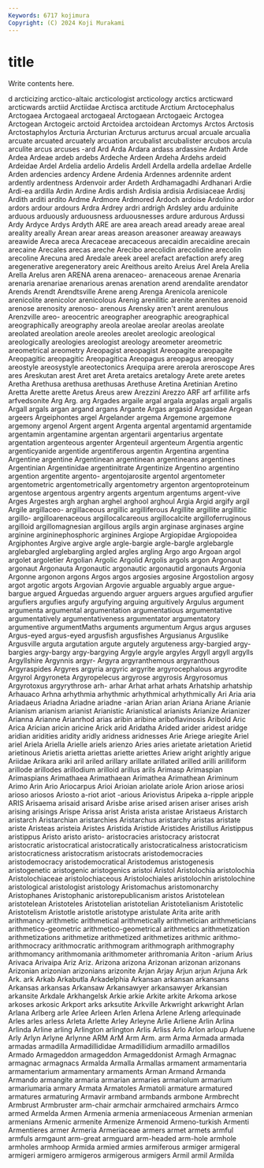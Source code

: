 ```yaml
---
Keywords: 6717 kojimura
Copyright: (C) 2024 Koji Murakami
---
```


# title

Write contents here.



d arcticizing arctico-altaic arcticologist arcticology
arctics arcticward arcticwards arctiid Arctiidae Arctisca arctitude Arctium Arctocephalus Arctogaea
Arctogaeal arctogaeal Arctogaean Arctogaeic Arctogea Arctogean Arctogeic arctoid Arctoidea arctoidean
Arctomys Arctos Arctosis Arctostaphylos Arcturia Arcturian Arcturus arcturus arcual arcuale
arcualia arcuate arcuated arcuately arcuation arcubalist arcubalister arcubos arcula arculite
arcus arcuses -ard Ard Arda Ardara ardass ardassine Ardath Arde
Ardea Ardeae ardeb ardebs Ardeche Ardeen Ardeha Ardehs ardeid Ardeidae
Ardel Ardelia ardelio Ardelis Ardell Ardella ardella ardellae Ardelle Arden
ardencies ardency Ardene Ardenia Ardennes ardennite ardent ardently ardentness Ardenvoir
arder Ardeth Ardhamagadhi Ardhanari Ardie Ardi-ea ardilla Ardin Ardine Ardis
ardish Ardisia ardisia Ardisiaceae Ardisj Ardith arditi ardito Ardme Ardmore
Ardmored Ardoch ardoise Ardolino ardor ardors ardour ardours Ardra Ardrey
ardri ardrigh Ardsley ardu arduinite arduous arduously arduousness arduousnesses ardure
ardurous Ardussi Ardy Ardyce Ardys Ardyth ARE are area areach
aread aready areae areal areality areally Arean arear areas areason
areasoner areaway areaways areawide Areca areca Arecaceae arecaceous arecaidin arecaidine
arecain arecaine Arecales arecas areche Arecibo arecolidin arecolidine arecolin arecoline
Arecuna ared Aredale areek areel arefact arefaction arefy areg aregenerative
aregeneratory areic Areithous areito Areius Arel Arela Arelia Arella Arelus
aren ARENA arena arenaceo- arenaceous arenae Arenaria arenaria arenariae arenarious
arenas arenation arend arendalite arendator Arends Arendt Arendtsville Arene areng
Arenga Arenicola arenicole arenicolite arenicolor arenicolous Arenig arenilitic arenite arenites
arenoid arenose arenosity arenoso- arenous Arensky aren't arent arenulous Arenzville
areo- areocentric areographer areographic areographical areographically areography areola areolae areolar
areolas areolate areolated areolation areole areoles areolet areologic areological areologically
areologies areologist areology areometer areometric areometrical areometry Areopagist areopagist Areopagite
areopagite Areopagitic areopagitic Areopagitica Areopagus areopagus areopagy areostyle areosystyle areotectonics
Arequipa arere arerola areroscope Ares ares Areskutan arest Aret aret
Areta aretaics aretalogy Arete arete aretes Aretha Arethusa arethusa arethusas
Arethuse Aretina Aretinian Aretino Aretta Arette arette Aretus Areus arew
Arezzini Arezzo ARF arf arfillite arfs arfvedsonite Arg Arg. arg
Argades argaile argal argala argalas argali argalis Argall argals argan
argand argans Argante Argas argasid Argasidae Argean argeers Argeiphontes argel
Argelander argema Argemone argemone argemony argenol Argent argent Argenta argental
argentamid argentamide argentamin argentamine argentan argentarii argentarius argentate argentation argenteous
argenter Argenteuil argenteum Argentia argentic argenticyanide argentide argentiferous argentin Argentina
argentina Argentine argentine Argentinean argentinean argentineans argentines Argentinian Argentinidae argentinitrate
Argentinize Argentino argentino argention argentite argento- argentojarosite argentol argentometer argentometric
argentometrically argentometry argenton argentoproteinum argentose argentous argentry argents argentum argentums
argent-vive Arges Argestes argh arghan arghel arghool arghoul Argia Argid
argify argil Argile argillaceo- argillaceous argillic argilliferous Argillite argillite argillitic
argillo- argilloarenaceous argillocalcareous argillocalcite argilloferruginous argilloid argillomagnesian argillous argils argin
arginase arginases argine arginine argininephosphoric arginines Argiope Argiopidae Argiopoidea Argiphontes
Argive argive argle argle-bargie argle-bargle arglebargle arglebargled arglebargling argled argles
argling Argo argo Argoan argol argolet argoletier Argolian Argolic Argolid
Argolis argols argon Argonaut argonaut Argonauta Argonautic argonautic argonautid argonauts
Argonia Argonne argonon argons Argos argos argosies argosine Argostolion argosy
argot argotic argots Argovian Argovie arguable arguably argue argue-bargue argued
Arguedas arguendo arguer arguers argues argufied argufier argufiers argufies argufy
argufying arguing arguitively Argulus argument argumenta argumental argumentation argumentatious argumentative
argumentatively argumentativeness argumentator argumentatory argumentive argumentMaths arguments argumentum Argus argus
arguses Argus-eyed argus-eyed argusfish argusfishes Argusianus Arguslike Argusville arguta argutation
argute argutely arguteness argy-bargied argy-bargies argy-bargy argy-bargying Argyle argyle argyles
Argyll argyll argylls Argyllshire Argynnis argyr- Argyra argyranthemous argyranthous Argyraspides
Argyres argyria argyric argyrite argyrocephalous argyrodite Argyrol Argyroneta Argyropelecus argyrose
argyrosis Argyrosomus Argyrotoxus argyrythrose arh- arhar Arhat arhat arhats Arhatship
arhatship Arhauaco Arhna arhythmia arhythmic arhythmical arhythmically Ari Aria aria
Ariadaeus Ariadna Ariadne ariadne -arian Arian arian Ariana Ariane Arianie
Arianism arianism arianist Arianistic Arianistical arianists Arianize Arianizer Arianna Arianne
Arianrhod arias aribin aribine ariboflavinosis Aribold Aric Arica Arician aricin
aricine Arick arid Aridatha Arided arider aridest aridge aridian aridities
aridity aridly aridness aridnesses Arie Ariege ariegite Ariel ariel Ariela
Ariella Arielle ariels arienzo Aries aries arietate arietation Arietid arietinous
Arietis arietta ariettas ariette ariettes Ariew aright arightly arigue Ariidae
Arikara ariki aril ariled arillary arillate arillated arilled arilli arilliform
arillode arillodes arillodium arilloid arillus arils Arimasp Arimaspian Arimaspians Arimathaea
Arimathaean Arimathea Arimathean Ariminum Arimo Arin Ario Ariocarpus Arioi Arioian
ariolate ariole Arion ariose ariosi arioso ariosos Ariosto a-riot ariot
-arious Ariovistus Aripeka a-ripple aripple ARIS Arisaema arisaid arisard Arisbe
arise arised arisen ariser arises arish arising arisings Arispe Arissa
arist Arista arista aristae Aristaeus Aristarch aristarch Aristarchian aristarchies Aristarchus
aristarchy aristas aristate ariste Aristeas aristeia Aristes Aristida Aristide Aristides
Aristillus Aristippus aristippus Aristo aristo aristo- aristocracies aristocracy aristocrat aristocratic
aristocratical aristocratically aristocraticalness aristocraticism aristocraticness aristocratism aristocrats aristodemocracies aristodemocracy aristodemocratical
Aristodemus aristogenesis aristogenetic aristogenic aristogenics aristoi Aristol Aristolochia aristolochia Aristolochiaceae
aristolochiaceous Aristolochiales aristolochin aristolochine aristological aristologist aristology Aristomachus aristomonarchy Aristophanes
Aristophanic aristorepublicanism aristos Aristotelean aristotelean Aristoteles Aristotelian aristotelian Aristotelianism Aristotelic
Aristotelism Aristotle aristotle aristotype aristulate Arita arite arith arithmancy arithmetic
arithmetical arithmetically arithmetician arithmeticians arithmetico-geometric arithmetico-geometrical arithmetics arithmetization arithmetizations arithmetize
arithmetized arithmetizes arithmic arithmo- arithmocracy arithmocratic arithmogram arithmograph arithmography arithmomancy
arithmomania arithmometer arithromania Ariton -arium Arius Arivaca Arivaipa Ariz Ariz.
Arizona arizona Arizonan arizonan arizonans Arizonian arizonian arizonians arizonite Arjan
Arjay Arjun arjun Arjuna Ark Ark. ark Arkab Arkabutla Arkadelphia
Arkansan arkansan arkansans Arkansas arkansas Arkansaw Arkansawyer arkansawyer Arkansian arkansite
Arkdale Arkhangelsk Arkie arkie Arkite arkite Arkoma arkose arkoses arkosic
Arkport arks arksutite Arkville Arkwright arkwright Arlan Arlana Arlberg arle
Arlee Arleen Arlen Arlena Arlene Arleng arlequinade Arles arles arless
Arleta Arlette Arley Arleyne Arlie Arliene Arlin Arlina Arlinda Arline
arling Arlington arlington Arlis Arliss Arlo Arlon arloup Arluene Arly
Arlyn Arlyne Arlynne ARM ArM Arm Arm. arm Arma Armada
armada armadas armadilla Armadillididae Armadillidium armadillo armadillos Armado Armageddon armageddon
Armageddonist Armagh Armagnac armagnac armagnacs Armalda Armalla Armallas armament armamentaria
armamentarium armamentary armaments Arman Armand Armanda Armando armangite armaria armarian
armaries armariolum armarium armariumaria armary Armata Armatoles Armatoli armature armatured
armatures armaturing Armavir armband armbands armbone Armbrecht Armbrust Armbruster arm-chair
armchair armchaired armchairs Armco armed Armelda Armen Armenia armenia armeniaceous
Armenian armenian armenians Armenic armenite Armenize Armenoid Armeno-turkish Armenti Armentieres
armer Armeria Armeriaceae armers armet armets armful armfuls armgaunt arm-great
armguard arm-headed arm-hole armhole armholes armhoop Armida armied armies armiferous
armiger armigeral armigeri armigero armigeros armigerous armigers Armil armil Armilda
